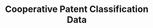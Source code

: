 ---
bigquery: https://console.cloud.google.com/bigquery?p=patents-public-data&d=cpc&page=dataset
citation: '“Cooperative Patent Classification” by the EPO and USPTO, for public use. '
contributors: EPO, USPTO
cost: None
description: Cooperative Patent Classification Data contains the scheme and definitions
  of the Cooperative Patent Classification system for classifying patent documents.
  The CPC is the result of a partnership between the EPO and the USPTO in their joint
  effort to develop a common, internationally compatible classification system for
  technical documents, in particular patent publications, which will be used by both
  offices in the patent granting process
documentation: https://www.cooperativepatentclassification.org/cpcSchemeAndDefinitions
last_edit: Mon, 04 Apr 2022 19:07:06 GMT
location: https://www.cooperativepatentclassification.org/index
maintained_by: USPTO, EPO
schema_fields: '[''limiting_references'', ''child_groups'', ''titleFull'', ''definition'',
  ''title_full'', ''childGroups'', ''breakdown_code'', ''status'', ''ipcConcordant'',
  ''residualReferences'', ''synonyms'', ''application_references'', ''dateRevised'',
  ''titlePart'', ''date_revised'', ''additional_only'', ''notAllocatable'', ''ipc_concordant'',
  ''children'', ''parents'', ''breakdownCode'', ''informative_references'', ''glossary'',
  ''sizeCache'', ''level'', ''informativeReferences'', ''symbol'', ''applicationReferences'',
  ''residual_references'', ''title_part'', ''not_allocatable'', ''limitingReferences'']'
shortname: cooperative_patent_classification
tags:
- patents
- science
title: Cooperative Patent Classification Data
uuid: 984374a7-16e9-4b35-9445-458daceb01bf
---